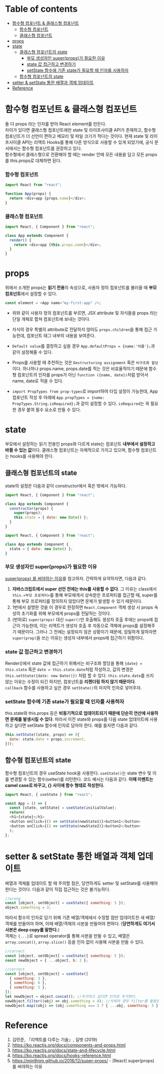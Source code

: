 # Table of contents

- [함수형 컴포넌트 & 클래스형 컴포넌트](#함수형-컴포넌트--클래스형-컴포넌트)
  - [함수형 컴포넌트](#함수형-컴포넌트)
  - [클래스형 컴포넌트](#클래스형-컴포넌트)
- [props](#props)
- [state](#state)
  - [클래스형 컴포넌트의 state](#클래스형-컴포넌트의-state)
    - [부모 생성자인 super(props)가 필요한 이유](#부모-생성자인-superprops가-필요한-이유)
    - [state 값 접근하고 변경하기](#state-값-접근하고-변경하기)
    - [setState 함수에 기존 state가 필요할 때 인자를 사용하자](#setstate-함수에-기존-state가-필요할-때-인자를-사용하자)
  - [함수형 컴포넌트의 state](#함수형-컴포넌트의-state)
- [setter & setState 통한 배열과 객체 업데이트](#setter--setstate-통한-배열과-객체-업데이트)
- [Reference](#reference)

# 함수형 컴포넌트 & 클래스형 컴포넌트

둘 다 props 라는 인자를 받아 React element를 만든다.  
차이가 있다면 클래스형 컴포넌트에만 state 및 라이프사이클 API가 존재하고, 함수형 컴포넌트가 더 선언이 편하고 메모리 및 파일 크기가 적다는 것이다. 현재 state 및 라이프사이클 API는 리액트 Hooks를 통해 다른 방식으로 사용할 수 있게 되었기에, 공식 문서에서는 함수형 컴포넌트를 권장하고 있다.  
함수형에서 클래스형으로 전환해야 할 때는 render 안에 모든 내용을 담고 모든 props를 this.props로 대체하면 된다.

### 함수형 컴포넌트

```js
import React from "react";

function App(props) {
  return <div>app {props.name}</div>;
}
```

### 클래스형 컴포넌트

```js
import React, { Component } from "react";

class App extends Component {
  render() {
    return <div>app {this.props.name}</div>;
  }
}
```

# props

위에서 소개한 props는 **읽기 전용**의 속성으로, 사용자 정의 컴포넌트를 불러올 때 **부모 컴포넌트**에서 설정할 수 있다.

```js
const element = <App name="my-first-app" />;
```

- 위와 같이 사용자 정의 컴포넌트를 부르면, JSX attribute 및 자식들을 props 라는 단일 개체로 합쳐 컴포넌트에 보내는 것이다.

- 자식의 경우 특별히 attribute로 전달하지 않아도 `props.children`을 통해 접근 가능한데, 컴포넌트 태그 내부의 내용을 보여준다.

- `Default value`를 결정하고 싶을 경우 `App.defaultProps = {name:'이름'};`과 같이 설정해줄 수 있다.

- Props를 사용할 때 추천하는 것은 `Destructuring assignment` 혹은 `비구조화 할당`이다. 하나하나 props.name, props.date를 적는 것은 비효율적이기 때문에 함수형 컴포넌트의 인자를 props가 아닌 `function ({name, date})`처럼 받아서 name, date로 적을 수 있다.

- `import PropTypes from prop-types`로 import하여 타입 설정이 가능한데, App 컴포넌트 작성 후 아래에 `App.propTypes = {name: PropTypes.String.isRequired};`과 같이 설정할 수 있다. `isRequired`는 꼭 필요한 경우 붙여 필수 요소로 만들 수 있다.

# state

부모에서 설정하는 읽기 전용인 props와 다르게 state는 컴포넌트 **내부에서 설정하고 바뀔 수 있는 값**이다. 클래스형 컴포넌트는 자체적으로 가지고 있으며, 함수형 컴포넌트는 hooks를 사용해야 한다.

## 클래스형 컴포넌트의 state

state의 설정은 다음과 같이 constructor에서 혹은 밖에서 가능하다.

```js
import React, { Component } from "react";

class App extends Component {
  constructor(props) {
    super(props);
    this.state = { date: new Date() };
  }
}
```

```js
import React, { Component } from "react";

class App extends Component {
  state = { date: new Date() };
}
```

### 부모 생성자인 super(props)가 필요한 이유

[super(props) 를 써야하는 이유](https://min9nim.github.io/2018/12/super-props/)를 참고하자. 간략하게 요약하자면, 다음과 같다.

1. **자바스크립트에서 super 선언 전에는 this를 사용할 수 없다**. 그 이유는 class에서 `this.<부모 프로퍼티>`를 통해 부모에게서 상속받은 프로퍼티를 접근할 때, super를 통해 부모 프로퍼티를 정의하지 않았다면 문제가 발생할 수 있기 때문이다.
2. 1번에서 설명한 것을 이 경우로 한정하면 `React.Component` 객체 생성 시 props 속성의 초기화를 위해 부모에게 props를 전달하는 것이다.
3. (번외로) `super(props)` 대신 `super()`만 호출해도 생성자 호출 후에는 props에 접근이 가능한데, 이는 리액트가 생성자 호출 후 자동으로 객체에 props를 설정해주기 때문이다. 그러나 그 전에는 설정되지 않은 상황이기 때문에, 엄밀하게 말하자면 `super(prop)`을 쓰는 이유는 생성자 내부에서 props에 접근하기 위함이다.

### state 값 접근하고 변경하기

Render()에서 state 값에 접근하기 위해서는 비구조화 할당을 통해 `{date} = this.state` 혹은 `date = this.state.date`처럼 작성하고, 값의 변경은 `this.setState({date: new Date()})` 처럼 할 수 있다. `this.state.date`를 쓰지 않는 이유는 수정이 되긴 하지만, 컴포넌트를 **리렌더링 하지 않기 때문이다**.  
`callback` 함수를 사용하고 싶은 경우 `setState()`의 마지막 인자로 넣어주자.

### setState 함수에 기존 state가 필요할 때 인자를 사용하자

this.state와 this.props 등은 **비동기적으로 업데이트되기 때문에 단순히 연산에 사용하면 문제를 발생시킬 수 있다**. 따라서 이전 state와 props를 다음 state 업데이트에 사용하고 싶다면 setState 함수에 인자로 담아야 한다. 예를 들자면 다음과 같다.

```js
this.setState((state, props) => ({
  date: state.date + props.increment,
}));
```

## 함수형 컴포넌트의 state

함수형 컴포넌트의 경우 useState hook을 사용한다. `useState()`는 state 변수 및 이를 변경할 수 있는 함수(setter)를 리턴한다. 코드 예시는 다음과 같다. **이때 이벤트는 camel case로 바꾸고, {} 사이에 함수 형태로 작성한다.**

```js
import React, { useState } from "react";

const App = () => {
  const [state, setState] = useState(initialValue);
  return(
  <h1>{state}</h1>
  <button onClick={() => setState(newState1)}>button1</button>
  <button onClick={() => setState(newState2)}>button2</button>
  );
};
```

# setter & setState 통한 배열과 객체 업데이트

배열과 객체를 업데이트 할 때 주의할 점은, 당연하게도 setter 및 setState를 사용해야 한다는 것이다. 다음과 같이 직접 접근하는 것은 불가능하다.

```js
//wrong
const [object, setObject] = useState({ something: 5 });
object.something = 3;
```

따라서 함수의 인자로 담기 위해 기존 배열/객체에서 수정할 점만 업데이트한 새 배열/객체를 만들어야 하며, 이때 배열/객체의 사본을 만들어야 편하다. (**당연하게도 여기서 사본은 deep copy를 말한다.**)  
객체는 `{...}`로 spread operator를 통해 사본을 만들 수 있고, 배열은 `array.concat()`, `array.slice()` 등을 인자 없이 사용해 사본을 만들 수 있다.

```js
//correct
const [object, setObject] = useState({ something: 5 });
const newObject = { ...object, b: 2 };
```

```js
//correct
const [object, setObject] = useState([
  { something: 3 },
  { something: 6 },
  { something: 5 },
]);
let newObject = object.concat(); //추가하고 싶다면 인자로 추가한다.
newObject.filter((obj) => obj.something > 4); //삭제의 경우 filter를 활용한다.
newObject.map((obj) => (obj.something === 3 ? { ...obj, something: 5 } : obj)); //변경은 map을
```

# Reference

1. 김민준, 『리액트를 다루는 기술』, 길벗 (2019)
2. https://ko.reactjs.org/docs/components-and-props.html
3. https://ko.reactjs.org/docs/state-and-lifecycle.html
4. https://ko.reactjs.org/docs/hooks-reference.html
5. https://min9nim.github.io/2018/12/super-props/ - [React] super(props) 를 써야하는 이유
